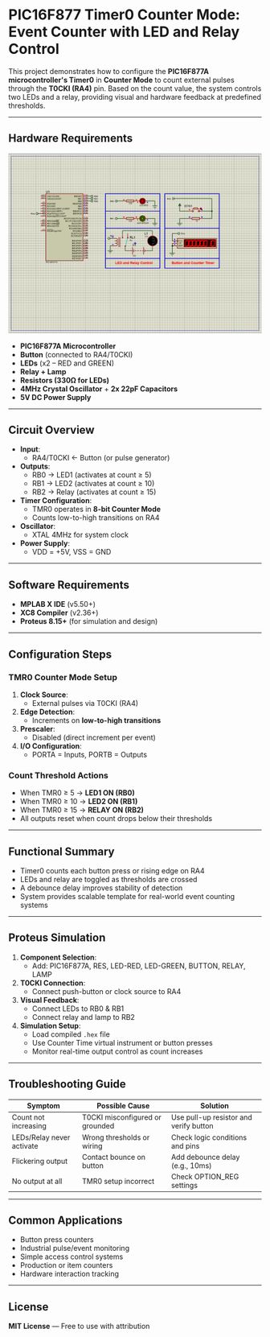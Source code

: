# PIC16F877 Timer0 Counter Mode: Event Counter with LED and Relay Control

This project demonstrates how to configure the **PIC16F877A microcontroller's Timer0** in **Counter Mode** to count external pulses through the **T0CKI (RA4)** pin. Based on the count value, the system controls two LEDs and a relay, providing visual and hardware feedback at predefined thresholds.

---

## Hardware Requirements  
![PIC16F877 Counter Mode Circuit](circuit.png)  
- **PIC16F877A Microcontroller**  
- **Button** (connected to RA4/T0CKI)  
- **LEDs** (x2 – RED and GREEN)  
- **Relay + Lamp**  
- **Resistors (330Ω for LEDs)**  
- **4MHz Crystal Oscillator** + **2x 22pF Capacitors**  
- **5V DC Power Supply**

---

## Circuit Overview  
- **Input**:  
  - RA4/T0CKI ← Button (or pulse generator)  
- **Outputs**:  
  - RB0 → LED1 (activates at count ≥ 5)  
  - RB1 → LED2 (activates at count ≥ 10)  
  - RB2 → Relay (activates at count ≥ 15)  
- **Timer Configuration**:  
  - TMR0 operates in **8-bit Counter Mode**  
  - Counts low-to-high transitions on RA4  
- **Oscillator**:  
  - XTAL 4MHz for system clock  
- **Power Supply**:  
  - VDD = +5V, VSS = GND

---

## Software Requirements  
- **MPLAB X IDE** (v5.50+)  
- **XC8 Compiler** (v2.36+)  
- **Proteus 8.15+** (for simulation and design)

---

## Configuration Steps  

### TMR0 Counter Mode Setup  
1. **Clock Source**:  
   - External pulses via T0CKI (RA4)  
2. **Edge Detection**:  
   - Increments on **low-to-high transitions**  
3. **Prescaler**:  
   - Disabled (direct increment per event)  
4. **I/O Configuration**:  
   - PORTA = Inputs, PORTB = Outputs

### Count Threshold Actions  
- When TMR0 ≥ 5 → **LED1 ON (RB0)**  
- When TMR0 ≥ 10 → **LED2 ON (RB1)**  
- When TMR0 ≥ 15 → **RELAY ON (RB2)**  
- All outputs reset when count drops below their thresholds  

---

## Functional Summary  
- Timer0 counts each button press or rising edge on RA4  
- LEDs and relay are toggled as thresholds are crossed  
- A debounce delay improves stability of detection  
- System provides scalable template for real-world event counting systems

---

## Proteus Simulation  
1. **Component Selection**:  
   - Add: PIC16F877A, RES, LED-RED, LED-GREEN, BUTTON, RELAY, LAMP  
2. **T0CKI Connection**:  
   - Connect push-button or clock source to RA4  
3. **Visual Feedback**:  
   - Connect LEDs to RB0 & RB1  
   - Connect relay and lamp to RB2  
4. **Simulation Setup**:  
   - Load compiled `.hex` file  
   - Use Counter Time virtual instrument or button presses  
   - Monitor real-time output control as count increases

---

## Troubleshooting Guide

| Symptom                     | Possible Cause                  | Solution                          |
|-----------------------------|----------------------------------|-----------------------------------|
| Count not increasing        | T0CKI misconfigured or grounded  | Use pull-up resistor and verify button |
| LEDs/Relay never activate   | Wrong thresholds or wiring       | Check logic conditions and pins   |
| Flickering output           | Contact bounce on button         | Add debounce delay (e.g., 10ms)   |
| No output at all            | TMR0 setup incorrect             | Check OPTION_REG settings         |

---

## Common Applications  
- Button press counters  
- Industrial pulse/event monitoring  
- Simple access control systems  
- Production or item counters  
- Hardware interaction tracking

---

## License  
**MIT License** — Free to use with attribution
